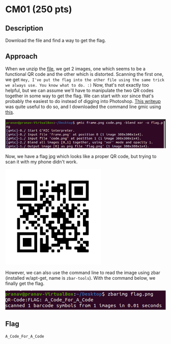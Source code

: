 # CM01 (250 pts)

## Description
Download the file and find a way to get the flag.

## Approach
When we unzip the [file](cm01.zip), we get 2 images, one which seems to be a functional QR code and the other which is distorted. Scanning the first one, we get `Hey, I've put the flag into the other file using the same trick we always use. You know what to do. :)` Now, that's not exactly too helpful, but we can assume we'll have to manipulate the two QR codes together in some way to get the flag. We can start with xor since that's probably the easiest to do instead of digging into Photoshop. [This writeup](https://ctftime.org/writeup/26471) was quite useful to do so, and I downloaded the command line gmic using [this](website).

![](gmic.jpg)

Now, we have a flag jpg which looks like a proper QR code, but trying to scan it with my phone didn't work. 

![](flag.png)

However, we can also use the command line to read the image using zbar (installed w/apt-get, name is `zbar-tools`). With the command below, we finally get the flag.

![](zbar.jpg)

## Flag
`A_Code_For_A_Code`



